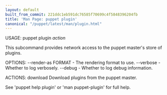 ```yaml
---
layout: default
built_from_commit: 221ddc1eb591dc76585f70699c4f5848396204fb
title: 'Man Page: puppet plugin'
canonical: "/puppet/latest/man/plugin.html"
---
```


<div class='mp'>
<p>USAGE: puppet plugin <var>action</var></p>

<p>This subcommand provides network access to the puppet master's store of
plugins.</p>

<p>OPTIONS:
  --render-as FORMAT             - The rendering format to use.
  --verbose                      - Whether to log verbosely.
  --debug                        - Whether to log debug information.</p>

<p>ACTIONS:
  download    Download plugins from the puppet master.</p>

<p>See 'puppet help plugin' or 'man puppet-plugin' for full help.</p>

</div>
